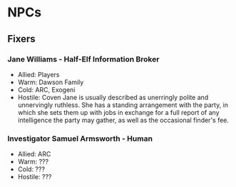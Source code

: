 # NPCs
## Fixers
### Jane Williams - Half-Elf Information Broker
 - Allied: Players
 - Warm: Dawson Family
 - Cold: ARC, Exogeni
 - Hostile: Coven
Jane is usually described as unerringly polite and unnervingly ruthless. She has
a standing arrangement with the party, in which she sets them up with jobs in 
exchange for a full report of any intelligence the party may gather, as well as 
the occasional finder's fee. 
### Investigator Samuel Armsworth - Human 
 - Allied: ARC
 - Warm: ???
 - Cold: ???
 - Hostile: ???
### 